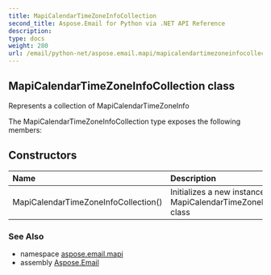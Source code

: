 ```yaml
---
title: MapiCalendarTimeZoneInfoCollection
second_title: Aspose.Email for Python via .NET API Reference
description: 
type: docs
weight: 280
url: /email/python-net/aspose.email.mapi/mapicalendartimezoneinfocollection/
---
```


## MapiCalendarTimeZoneInfoCollection class

Represents a collection of MapiCalendarTimeZoneInfo

The MapiCalendarTimeZoneInfoCollection type exposes the following members:
## Constructors
| Name | Description |
| :- | :- |
|MapiCalendarTimeZoneInfoCollection()|Initializes a new instance of the MapiCalendarTimeZoneInfoCollection class|

### See Also

* namespace [aspose.email.mapi](/email/python-net/aspose.email.mapi/)
* assembly [Aspose.Email](/slides/python-net/)

